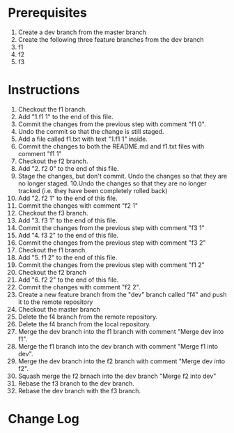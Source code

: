 # Prerequisites
1. Create a dev branch from the master branch
2. Create the following three feature branches from the dev branch
  1. f1
  2. f2
  3. f3

# Instructions
1. Checkout the f1 branch.
2. Add "1.f1 1" to the end of this file.
3. Commit the changes from the previous step with comment "f1 0".
4.  Undo the commit so that the change is still staged.
5. Add a file called f1.txt with text "1.f1 1" inside.
6. Commit the changes to both the README.md and f1.txt files with comment "f1 1"
7. Checkout the f2 branch.
8. Add "2. f2 0" to the end of this file.
9. Stage the changes, but don't commit. Undo the changes so that they are no longer staged.
10.Undo the changes so that they are no longer tracked (i.e. they have been completely rolled back)
11. Add "2. f2 1" to the end of this file.
12. Commit the changes  with comment "f2 1"
13. Checkout the f3 branch.
14. Add "3. f3 1" to the end of this file.
15. Commit the changes from the previous step with comment "f3 1"
16. Add "4. f3 2" to the end of this file.
17. Commit the changes from the previous step with comment "f3 2"
18. Checkout the f1 branch.
19. Add "5. f1 2" to the end of this file.
20. Commit the changes from the previous step with comment "f1 2"
21. Checkout the f2 branch
22. Add "6. f2 2" to the end of this file.
23. Commit the changes with comment "f2 2".
24. Create a new feature branch from the "dev" branch called "f4" and push it to the remote repository
25. Checkout the master branch
26. Delete the f4 branch from the remote repository.
27. Delete the f4 branch from the local repository.
28. Merge the dev branch into the f1 branch with comment "Merge dev into f1".
29. Merge the f1 branch into the dev branch with comment "Merge f1 into dev".
30. Merge the dev branch into the f2 branch with comment "Merge dev into f2".
31. Squash merge the f2 brnach into the dev branch "Merge f2 into dev"
32. Rebase the f3 branch to the dev branch.
33. Rebase the dev branch with the f3 branch.

# Change Log

